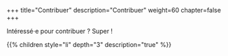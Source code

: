+++
title="Contribuer"
description="Contribuer"
weight=60
chapter=false
+++

Intéressé⋅e pour contribuer ? Super !

{{% children style="li" depth="3" description="true" %}}

